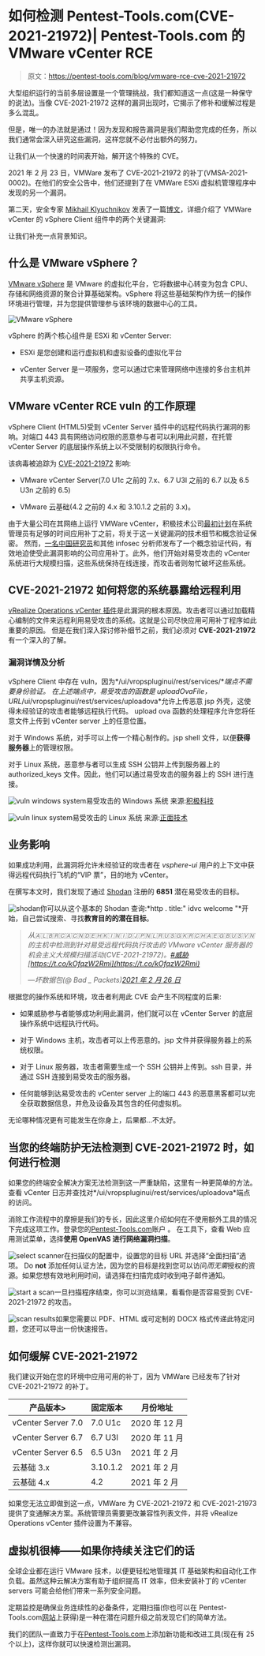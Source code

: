 # 如何检测 Pentest-Tools.com(CVE-2021-21972)| Pentest-Tools.com 的 VMware vCenter RCE

> 原文：<https://pentest-tools.com/blog/vmware-rce-cve-2021-21972>

大型组织运行的当前多层设置是一个管理挑战，我们都知道这一点(这是一种保守的说法)。当像 CVE-2021-21972 这样的漏洞出现时，它揭示了修补和缓解过程是多么混乱。

但是，唯一的办法就是通过！因为发现和报告漏洞是我们帮助您完成的任务，所以我们通常会深入研究这些漏洞，这样您就不必付出额外的努力。

让我们从一个快速的时间表开始，解开这个特殊的 CVE。

2021 年 2 月 23 日，VMWare 发布了 CVE-2021-21972 的补丁(VMSA-2021-0002)。在他们的安全公告中，他们还提到了在 VMWare ESXi 虚拟机管理程序中发现的另一个漏洞。

第二天，安全专家 [Mikhail Klyuchnikov](https://swarm.ptsecurity.com/author/mikhail-klyuchnikov/) 发表了一篇[博文](https://swarm.ptsecurity.com/unauth-rce-vmware/)，详细介绍了 VMWare vCenter 的 vSphere Client 组件中的两个关键漏洞:

让我们补充一点背景知识。

## **什么是 VMware vSphere？**

[VMware vSphere](https://docs.vmware.com/en/VMware-vSphere/index.html) 是 VMware 的虚拟化平台，它将数据中心转变为包含 CPU、存储和网络资源的聚合计算基础架构。vSphere 将这些基础架构作为统一的操作环境进行管理，并为您提供管理参与该环境的数据中心的工具。

![VMware vSphere](img/f653dc18cc6800f075ac5805b3401d97.png)

vSphere 的两个核心组件是 ESXi 和 vCenter Server:

*   ESXi 是您创建和运行虚拟机和虚拟设备的虚拟化平台

*   vCenter Server 是一项服务，您可以通过它来管理网络中连接的多台主机并共享主机资源。

## **VMware vCenter RCE vuln 的工作原理**

vSphere Client (HTML5)受到 vCenter Server 插件中的远程代码执行漏洞的影响。对端口 443 具有网络访问权限的恶意参与者可以利用此问题，在托管 vCenter Server 的底层操作系统上以不受限制的权限执行命令。

该病毒被追踪为 [CVE-2021-21972](https://nvd.nist.gov/vuln/detail/CVE-2021-21972) 影响:

*   VMware vCenter Server(7.0 U1c 之前的 7.x、6.7 U3l 之前的 6.7 以及 6.5 U3n 之前的 6.5)

*   VMware 云基础(4.2 之前的 4.x 和 3.10.1.2 之前的 3.x)。

由于大量公司在其网络上运行 VMWare vCenter，积极技术公司[最初计划](https://twitter.com/ptswarm/status/1364323986251907072)在系统管理员有足够的时间应用补丁之前，将关于这一关键漏洞的技术细节和概念验证保密。
然而，[一名中国研究员](http://noahblog.360.cn/vcenter-6-5-7-0-rce-lou-dong-fen-xi/)和其他 infosec 分析师发布了一个概念验证代码，有效地迫使受此漏洞影响的公司应用补丁。此外，他们开始对易受攻击的 vCenter 系统进行大规模扫描，这些系统保持在线连接，而攻击者则匆忙破坏这些系统。

## **CVE-2021-21972 如何将您的系统暴露给远程利用**

[vRealize Operations vCenter 插件](https://blogs.vmware.com/management/2018/04/vrealize-operations-within-vcenter-plugin.html)是此漏洞的根本原因。攻击者可以通过加载精心编制的文件来远程利用易受攻击的系统。这就是公司尽快应用可用补丁程序如此重要的原因。
但是在我们深入探讨修补细节之前，我们必须对 **CVE-2021-21972** 有一个深入的了解。

### **漏洞详情及分析**

vSphere Client 中存在 vuln，因为*/ui/vropspluginui/rest/services/**端点不需要身份验证。
在上述端点中，易受攻击的函数是 uploadOvaFile，URL*/ui/vropspluginui/rest/services/uploadova*允许上传恶意 jsp 外壳，这使得未经验证的攻击者能够远程执行代码。
upload ova 函数的处理程序允许您将任意文件上传到 vCenter server 上的任意位置。

对于 Windows 系统，对手可以上传一个精心制作的。jsp shell 文件，以便**获得服务器**上的管理权限。

对于 Linux 系统，恶意参与者可以生成 SSH 公钥并上传到服务器上的 authorized_keys 文件。因此，他们可以通过易受攻击的服务器上的 SSH 进行连接。

![vuln windows system](img/aa47d7b63971d68bab514b883031291f.png)易受攻击的 Windows 系统
来源:[积极科技](https://swarm.ptsecurity.com/unauth-rce-vmware/)

![vuln linux system](img/7c6699b6eefc151ceb3f26ba11be76d1.png)易受攻击的 Linux 系统
来源:[正面技术](https://swarm.ptsecurity.com/unauth-rce-vmware/)

## **业务影响**

如果成功利用，此漏洞将允许未经验证的攻击者在 *vsphere-ui* 用户的上下文中获得远程代码执行飞机的“VIP 票”，目的地为 vCenter。

在撰写本文时，我们发现了通过 [Shodan](https://www.shodan.io/) 注册的 **6851** 潜在易受攻击的目标。

![shodan](img/86c15c055c11a4c285ae16691ff61a99.png)你可以从这个基本的 Shodan 查询:*http . title:" idvc welcome "*开始，自己尝试搜索、寻找**教育目的的潜在目标**。

> *从🇦🇱🇧🇷🇨🇦🇨🇳🇩🇪🇭🇰🇮🇳🇮🇩🇯🇵🇳🇱🇷🇺🇸🇬🇰🇷🇨🇭🇦🇪🇬🇧🇺🇸🇻🇳的主机中检测到针对易受远程代码执行攻击的 VMware vCenter 服务器的机会主义大规模扫描活动(CVE-2021-21972)。[#威胁](https://twitter.com/hashtag/threatintel?src=hash&ref_src=twsrc%5Etfw)[https://t.co/kOfqzW2Rmi](https://t.co/kOfqzW2Rmi)*
> 
> *—坏数据包(@ Bad _ Packets)[2021 年 2 月 26 日](https://twitter.com/bad_packets/status/1365194425584902147?ref_src=twsrc%5Etfw)*

根据您的操作系统和环境，攻击者利用此 CVE 会产生不同程度的后果:

*   如果威胁参与者能够成功利用此漏洞，他们就可以在 vCenter Server 的底层操作系统中远程执行代码。

*   对于 Windows 主机，攻击者可以上传恶意的。jsp 文件并获得服务器上的系统权限。

*   对于 Linux 服务器，攻击者需要生成一个 SSH 公钥并上传到。ssh 目录，并通过 SSH 连接到易受攻击的服务器。

*   任何能够到达易受攻击的 vCenter server 上的端口 443 的恶意黑客都可以完全获取数据信息，并危及设备及其包含的任何虚拟机。

无论哪种情况更有可能发生在你身上，后果都…不太好。

## **当您的终端防护无法检测到 CVE-2021-21972 时，如何进行检测**

如果您的终端安全解决方案无法检测到这一严重缺陷，这里有一种更简单的方法。查看 vCenter 日志并查找对*/ui/vropspluginui/rest/services/uploadova*端点的访问。

消除工作流程中的摩擦是我们的专长，因此这里介绍如何在不使用额外工具的情况下完成这项工作。登录您的[Pentest-Tools.com](https://pentest-tools.com)账户
。
在工具下，查看 Web 应用测试菜单，选择**使用 OpenVAS 进行网络漏洞扫描**。

![select scanner](img/e5811b9bd90608f08a32ebc63cd1da76.png)在扫描仪的配置中，设置您的目标 URL 并选择“全面扫描”选项。
Do **not** 添加任何认证方法，因为您的目标是找到您可以访问*而无需*授权的资源。如果您想有效地利用时间，请选择在扫描完成时收到电子邮件通知。

![start a scan](img/3429efb644e5ec6dbccca168069dc4c7.png)一旦扫描程序结束，你可以浏览结果，看看你是否容易受到 CVE-2021-21972 的攻击。

![scan results](img/e0cafe40d76956ea2b2078ee7ecee877.png)如果您需要以 PDF、HTML 或可定制的 DOCX 格式传递此特定问题，您还可以导出一份快速报告。

## **如何缓解 CVE-2021-21972**

我们建议开始在您的环境中应用可用的补丁，因为 VMWare 已经发布了针对 CVE-2021-21972 的补丁。

| 产品版本> | 固定版本 | 月份地址 |
| --- | --- | --- |
| vCenter Server 7.0 | 7.0 U1c | 2020 年 12 月 |
| vCenter Server 6.7 | 6.7 U3l | 2020 年 11 月 |
| vCenter Server 6.5 | 6.5 U3n | 2021 年 2 月 |
| 云基础 3.x | 3.10.1.2 | 2021 年 2 月 |
| 云基础 4.x | 4.2 | 2021 年 2 月 |

如果您无法立即做到这一点，VMWare 为 CVE-2021-21972 和 CVE-2021-21973 提供了变通解决方案。系统管理员需要更改兼容性列表文件，并将 vRealize Operations vCenter 插件设置为不兼容。

## **虚拟机很棒——如果你持续关注它们的话**

全球企业都在运行 VMware 技术，以便更轻松地管理其 IT 基础架构和自动化工作负载。虽然这种云解决方案有助于组织提高 IT 效率，但未安装补丁的 vCenter servers 可能会给他们带来一系列安全问题。

定期监控是确保业务连续性的必备条件，定期扫描(你也可以在 Pentest-Tools.com[网站](https://pentest-tools.com)上获得)是一种在潜在问题升级之前发现它们的简单方法。

我们的团队一直致力于在[Pentest-Tools.com](https://pentest-tools.com)上添加新功能和改进工具(现在有 25 个以上)，这样你就可以快速检测出漏洞。